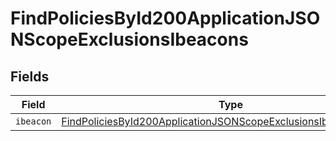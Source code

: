 # FindPoliciesById200ApplicationJSONScopeExclusionsIbeacons


## Fields

| Field                                                                                                                                                           | Type                                                                                                                                                            | Required                                                                                                                                                        | Description                                                                                                                                                     |
| --------------------------------------------------------------------------------------------------------------------------------------------------------------- | --------------------------------------------------------------------------------------------------------------------------------------------------------------- | --------------------------------------------------------------------------------------------------------------------------------------------------------------- | --------------------------------------------------------------------------------------------------------------------------------------------------------------- |
| `ibeacon`                                                                                                                                                       | [FindPoliciesById200ApplicationJSONScopeExclusionsIbeaconsIbeacon](../../models/operations/findpoliciesbyid200applicationjsonscopeexclusionsibeaconsibeacon.md) | :heavy_minus_sign:                                                                                                                                              | N/A                                                                                                                                                             |